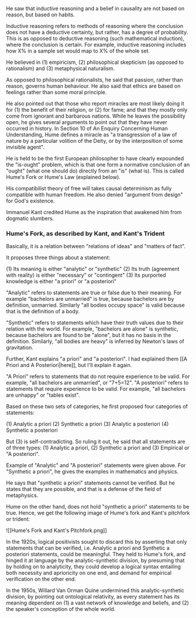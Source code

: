 He saw that inductive reasoning and a belief in causality are not based on reason, but based on habits.

Inductive reasoning refers to methods of reasoning where the conclusion does not have a deductive certainty, but rather, has a degree of probability. This is as opposed to deductive reasoning (such mathematical induction), where the conclusion is certain. For example, inductive reasoning includes how X% in a sample set would map to X% of the whole set.

He believed in (1) empiricism, (2) philosophical skepticism (as opposed to rationalism) and (3) metaphysical naturalism.

As opposed to philosophical rationalists, he said that passion, rather than reason, governs human behaviour. He also said that ethics are based on feelings rather than some moral principle.

He also pointed out that those who report miracles are most likely doing it for (1) the benefit of their religion, or (2) for fame; and that they mostly only come from ignorant and barbarous nations. While he leaves the possibility open, he gives several arguments to point out that they have never occurred in history. In Section 10 of An Enquiry Concerning Human Understanding, Hume defines a miracle as "a transgression of a law of nature by a particular volition of the Deity, or by the interposition of some invisible agent".

He is held to be the first European philosopher to have clearly expounded the "is-ought" problem, which is that one form a normative conclusion of an "ought" (what one should do) directly from an "is" (what is). This is called Hume's Fork or Hume's Law (explained below).

His compatibilist theory of free will takes causal determinism as fully compatible with human freedom. He also denied "argument from design" for God's existence.

Immanuel Kant credited Hume as the inspiration that awakened him from dogmatic slumbers.

### Hume's Fork, as described by Kant, and Kant's Trident

Basically, it is a relation between "relations of ideas" and "matters of fact".

It proposes three things about a statement:

(1) Its meaning is either "analytic" or "synthetic"
(2) Its truth (agreement with reality) is either "necessary" or "contingent"
(3) Its purported knowledge is either "a priori" or "a posteriori"

"Analytic" refers to statements are true or false due to their meaning. For example "bachelors are unmarried" is true, because bachelors are by definition, unmarried. Similarly "all bodies occupy space" is valid because that is the definition of a body.

"Synthetic" refers to statements which have their truth values due to their relation with the world. For example, "bachelors are alone" is synthetic, because bachelors are found to be "alone", but it has no basis in the definition. Similarly, "all bodies are heavy" is inferred by Newton's laws of gravitation.

Further, Kant explains "a priori" and "a posteriori". I had explained them [[A Priori and A Posteriori|here]], but I'll explain it again.

"A Priori" refers to statements that do not require experience to be valid. For example, "all bachelors are unmarried", or "7+5=12". "A posteriori" refers to statements that require experience to be valid. For example, "all bachelors are unhappy" or "tables exist".

Based on these two sets of categories, he first proposed four categories of statements:

(1) Analytic a priori
(2) Synthetic a priori
(3) Analytic a posteriori
(4) Synthetic a posteriori

But (3) is self-contradicting. So ruling it out, he said that all statements are of three types: (1) Analytic a priori, (2) Synthetic a priori and (3) Empirical or "A posteriori".

Example of "Analytic" and "A posteriori" statements were given above. For "Synthetic a priori", he gives the examples in mathematics and physics.

He says that "synthetic a priori" statements cannot be verified. But he states that they are possible, and that is a defense of the field of metaphysics.

Hume on the other hand, does not hold "synthetic a priori" statements to be true. Hence, we get the following image of Hume's fork and Kant's pitchfork or trident:

![[Hume's Fork and Kant's Pitchfork.png]]

In the 1920s, logical positivists sought to discard this by asserting that only statements that can be verified, i.e. Analytic a priori and Synthetic a posteriori statements, could be meaningful. They held to Hume's fork, and hinged it at language by the analytic-synthetic division, by presuming that by holding on to analyticity, they could develop a logical syntax entailing both necessity and aprioricity on one end, and demand for empirical verification on the other end.

In the 1950s, Willard Van Orman Quine undermined this analytic-synthetic division, by pointing out ontological relativity, as every statement has its meaning dependent on (1) a vast network of knowledge and beliefs, and (2) the speaker's conception of the whole world.